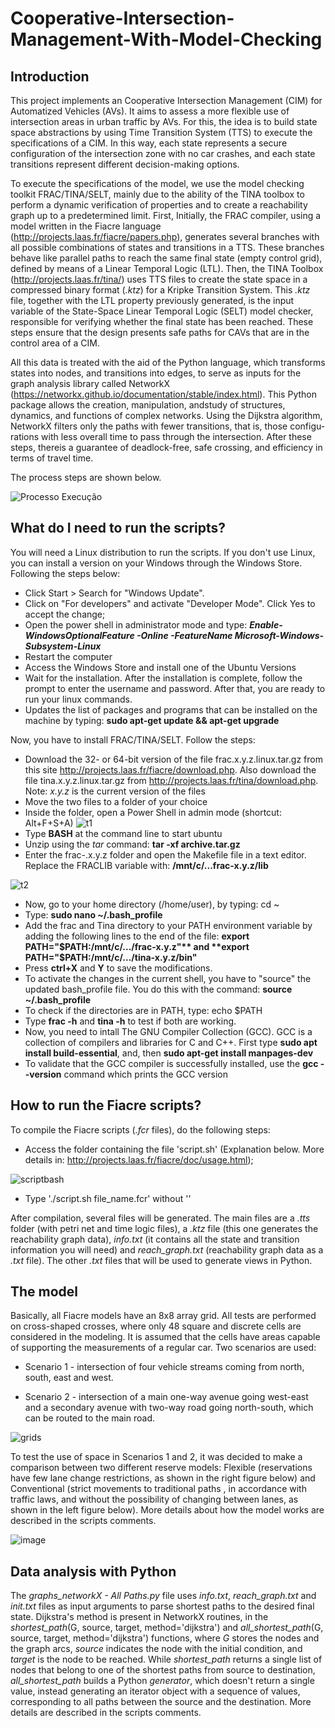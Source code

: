 # Cooperative-Intersection-Management-With-Model-Checking

## Introduction

This project implements an Cooperative Intersection Management (CIM) for Automatized Vehicles (AVs).  It aims to assess a more flexible use of intersection areas in urban traffic by AVs. For this, the idea is to build state space abstractions by using Time Transition System (TTS) to execute the specifications of a CIM. In this way, each state represents a secure configuration of the intersection zone with no car crashes, and each state transitions represent different decision-making options. 

To execute the specifications of the model, we use the model checking toolkit FRAC/TINA/SELT, mainly due to the ability of the TINA toolbox to perform a dynamic verification of properties and to create a reachability graph up to a predetermined limit. First, Initially, the FRAC compiler, using a model written in the Fiacre language (http://projects.laas.fr/fiacre/papers.php), generates several branches with all possible combinations of states and transitions in a TTS. These branches behave like parallel paths to reach the same final state (empty control grid), defined by means of a Linear Temporal Logic (LTL). Then, the TINA Toolbox (http://projects.laas.fr/tina/) uses TTS files to create the state space in a compressed binary format (*.ktz*) for a Kripke Transition System. This *.ktz* file, together with the LTL property previously generated, is the input variable of the State-Space Linear Temporal Logic (SELT) model checker, responsible for verifying whether the final state has been reached. These steps ensure that the design presents safe paths for CAVs that are in the control area of a CIM. 

All this data is treated with the aid of the Python language, which transforms states into nodes, and transitions into edges, to serve as inputs for the graph analysis library called NetworkX (https://networkx.github.io/documentation/stable/index.html). This Python package allows the creation, manipulation, andstudy of structures, dynamics, and functions of complex networks. Using the Dijkstra algorithm, NetworkX filters only the paths with fewer transitions, that is, those configu-rations with less overall time to pass through the intersection. After these steps, thereis a guarantee of deadlock-free, safe crossing, and efficiency in terms of travel time.

The process steps are shown below.

![Processo Execução](https://user-images.githubusercontent.com/50747436/82965951-070b8280-9fa0-11ea-8ff6-9d80bba72291.png)

## What do I need to run the scripts?

You will need a Linux distribution to run the scripts. If you don't use Linux, you can install a version on your Windows through the Windows Store. Following the steps below:

- Click Start > Search for "Windows Update".
- Click on "For developers" and activate "Developer Mode". Click Yes to accept the change;
- Open the power shell in administrator mode and type: **_Enable-WindowsOptionalFeature -Online -FeatureName Microsoft-Windows-Subsystem-Linux_**
- Restart the computer
- Access the Windows Store and install one of the Ubuntu Versions
- Wait for the installation. After the installation is complete, follow the prompt to enter the username and password. After that, you are ready to run your linux commands.
- Updates the list of packages and programs that can be installed on the machine by typing: **sudo apt-get update && apt-get upgrade**

Now, you have to install FRAC/TINA/SELT. Follow the steps:

- Download the 32- or 64-bit version of the file frac.x.y.z.linux.tar.gz from this site http://projects.laas.fr/fiacre/download.php. Also download the file tina.x.y.z.linux.tar.gz from http://projects.laas.fr/tina/download.php. Note: *x.y.z* is the current version of the files
- Move the two files to a folder of your choice
- Inside the folder, open a Power Shell in admin mode (shortcut: Alt+F+S+A)
![t1](https://user-images.githubusercontent.com/50747436/83030018-bcbeeb80-a009-11ea-9456-3ee59b1abe42.png)
- Type **BASH** at the command line to start ubuntu 
- Unzip using the *tar* command: **tar -xf archive.tar.gz**
- Enter the frac-.x.y.z folder and open the Makefile file in a text editor. Replace the FRACLIB variable with: **/mnt/c/...frac-x.y.z/lib**

![t2](https://user-images.githubusercontent.com/50747436/83033249-415f3900-a00d-11ea-91fd-22c155012a09.png)

- Now, go to your home directory (/home/user), by typing: cd ~
- Type: **sudo nano ~/.bash_profile**
- Add the frac and Tina directory to your PATH environment variable by adding the following lines to the end of the file: **export PATH="$PATH:/mnt/c/.../frac-x.y.z"** and **export PATH="$PATH:/mnt/c/.../tina-x.y.z/bin"**
- Press **ctrl+X** and **Y** to save the modifications. 
- To activate the changes in the current shell, you have to "source" the updated bash_profile file. You do this with the command: **source ~/.bash_profile**
- To check if the directories are in PATH, type: echo $PATH
- Type **frac -h** and **tina -h** to test if both are working.
- Now, you need to intall The GNU Compiler Collection (GCC). GCC is a collection of compilers and libraries for C and C++. First type **sudo apt install build-essential**, and, then **sudo apt-get install manpages-dev**
- To validate that the GCC compiler is successfully installed, use the **gcc --version** command which prints the GCC version

## How to run the Fiacre scripts?

To compile the Fiacre scripts (*.fcr* files), do the following steps:

- Access the folder containing the file 'script.sh' (Explanation below. More details in: http://projects.laas.fr/fiacre/doc/usage.html); 

![scriptbash](https://user-images.githubusercontent.com/50747436/127790261-963191c2-71aa-4c62-9b41-3bebb14a25e5.png)

- Type './script.sh file_name.fcr' without ''

After compilation, several files will be generated. The main files are a *.tts* folder (with petri net and time logic files), a *.ktz* file (this one generates the reachability graph data), *info.txt* (it contains all the state and transition information you will need) and *reach_graph.txt* (reachability graph data as a *.txt* file). The other *.txt* files that will be used to generate views in Python.

## The model

Basically, all Fiacre models have an 8x8 array grid. All tests are performed on cross-shaped crosses, where only 48 square and discrete cells are considered in the modeling. It is assumed that the cells have areas capable of supporting the measurements of a regular car. Two scenarios are used:

- Scenario 1 - intersection of four vehicle streams coming from north, south, east and west.

- Scenario 2 - intersection of a main one-way avenue going west-east and a secondary avenue with two-way road going north-south, which can be routed to the main road. 

![grids](https://user-images.githubusercontent.com/50747436/127790759-73dc4b70-d29c-4ab5-acfd-8fd22ed14699.PNG)

To test the use of space in Scenarios 1 and 2, it was decided to make a comparison between two different reserve models: Flexible (reservations have few lane change restrictions, as shown in the right figure below) and Conventional (strict movements to traditional paths , in accordance with traffic laws, and without the possibility of changing between lanes, as shown in the left figure below). More details about how the model works are described in the scripts comments.

![image](https://user-images.githubusercontent.com/50747436/127791241-fd968220-9066-4882-94f4-cb94984d9f02.png)

## Data analysis with Python

The *graphs_networkX - All Paths.py* file uses *info.txt*, *reach_graph.txt* and *init.txt* files as input arguments to parse shortest paths to the desired final state. Dijkstra's method is present in NetworkX routines, in the *shortest_path*(G, source, target, method='dijkstra') and *all_shortest_path*(G, source, target, method='dijkstra') functions, where *G* stores the nodes and the graph arcs, *source* indicates the node with the initial condition, and *target* is the node to be reached. While *shortest_path* returns a single list of nodes that belong to one of the shortest paths from source to destination, *all_shortest_path* builds a Python *generator*, which doesn't return a single value, instead generating an iterator object with a sequence of values, corresponding to all paths between the source and the destination. More details are described in the scripts comments. 
